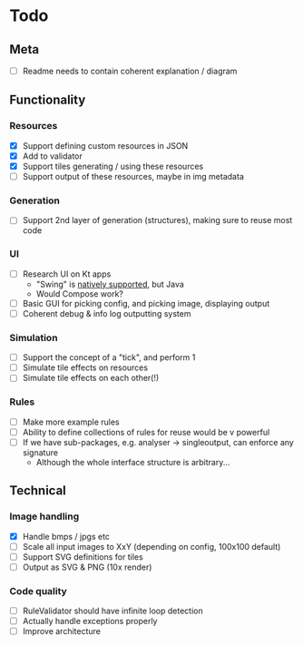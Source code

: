 # Todo

## Meta

- [ ] Readme needs to contain coherent explanation / diagram

## Functionality

### Resources

- [x] Support defining custom resources in JSON
- [x] Add to validator
- [x] Support tiles generating / using these resources
- [ ] Support output of these resources, maybe in img metadata

### Generation

- [ ] Support 2nd layer of generation (structures), making sure to reuse most code

### UI

- [ ] Research UI on Kt apps
  - "Swing" is [natively supported](https://www.jetbrains.com/help/idea/creating-and-disposing-of-a-form-runtime-frame.html), but Java
  - Would Compose work?
- [ ] Basic GUI for picking config, and picking image, displaying output
- [ ] Coherent debug & info log outputting system

### Simulation

- [ ] Support the concept of a "tick", and perform 1
- [ ] Simulate tile effects on resources
- [ ] Simulate tile effects on each other(!)

### Rules

- [ ] Make more example rules
- [ ] Ability to define collections of rules for reuse would be v powerful
- [ ] If we have sub-packages, e.g. analyser -> singleoutput, can enforce any signature
  - Although the whole interface structure is arbitrary...

## Technical

### Image handling

- [x] Handle bmps / jpgs etc
- [ ] Scale all input images to XxY (depending on config, 100x100 default)
- [ ] Support SVG definitions for tiles
- [ ] Output as SVG & PNG (10x render)

### Code quality

- [ ] RuleValidator should have infinite loop detection
- [ ] Actually handle exceptions properly
- [ ] Improve architecture
